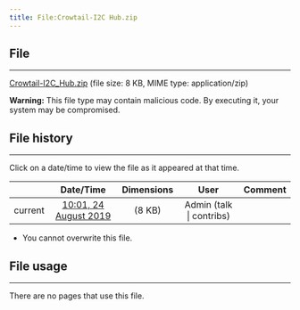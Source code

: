 ```yaml
---
title: File:Crowtail-I2C Hub.zip
---
```


## File
--------

[Crowtail-I2C_Hub.zip](https://wiki.elecrow.com/images/d/d1/Crowtail-I2C_Hub.zip) (file size: 8 KB, MIME type: application/zip)

**Warning:** This file type may contain malicious code. By executing it, your system may be compromised.

## File history
--------

Click on a date/time to view the file as it appeared at that time.

|         |                          Date/Time                           | Dimensions  |                             User                             | Comment |
| :-----: | :----------------------------------------------------------: | :---------: | :----------------------------------------------------------: | :-----: |
| current | [10:01, 24 August 2019](https://wiki.elecrow.com/images/d/d1/Crowtail-I2C_Hub.zip) | (8 KB) | Admin (talk \| contribs) |         |

- You cannot overwrite this file.

## File usage
--------

There are no pages that use this file.